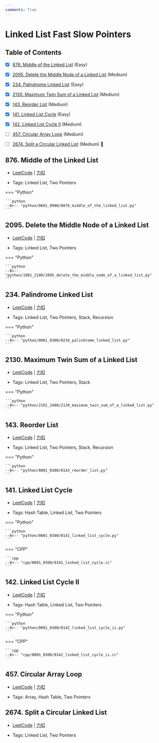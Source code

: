 ```yaml
---
comments: True
---
```


# Linked List Fast Slow Pointers

## Table of Contents

- [x] [876. Middle of the Linked List](#876-middle-of-the-linked-list) (Easy)
- [x] [2095. Delete the Middle Node of a Linked List](#2095-delete-the-middle-node-of-a-linked-list) (Medium)
- [x] [234. Palindrome Linked List](#234-palindrome-linked-list) (Easy)
- [x] [2130. Maximum Twin Sum of a Linked List](#2130-maximum-twin-sum-of-a-linked-list) (Medium)
- [x] [143. Reorder List](#143-reorder-list) (Medium)
- [x] [141. Linked List Cycle](#141-linked-list-cycle) (Easy)
- [x] [142. Linked List Cycle II](#142-linked-list-cycle-ii) (Medium)
- [ ] [457. Circular Array Loop](#457-circular-array-loop) (Medium)
- [ ] [2674. Split a Circular Linked List](#2674-split-a-circular-linked-list) (Medium) 👑


## 876. Middle of the Linked List

-    [LeetCode](https://leetcode.com/problems/middle-of-the-linked-list/) | [力扣](https://leetcode.cn/problems/middle-of-the-linked-list/)

-   Tags: Linked List, Two Pointers

=== "Python"

    ```python
    --8<-- "python/0601_0900/0876_middle_of_the_linked_list.py"
    ```



## 2095. Delete the Middle Node of a Linked List

-    [LeetCode](https://leetcode.com/problems/delete-the-middle-node-of-a-linked-list/) | [力扣](https://leetcode.cn/problems/delete-the-middle-node-of-a-linked-list/)

-   Tags: Linked List, Two Pointers

=== "Python"

    ```python
    --8<-- "python/1801_2100/2095_delete_the_middle_node_of_a_linked_list.py"
    ```



## 234. Palindrome Linked List

-    [LeetCode](https://leetcode.com/problems/palindrome-linked-list/) | [力扣](https://leetcode.cn/problems/palindrome-linked-list/)

-   Tags: Linked List, Two Pointers, Stack, Recursion

=== "Python"

    ```python
    --8<-- "python/0001_0300/0234_palindrome_linked_list.py"
    ```



## 2130. Maximum Twin Sum of a Linked List

-    [LeetCode](https://leetcode.com/problems/maximum-twin-sum-of-a-linked-list/) | [力扣](https://leetcode.cn/problems/maximum-twin-sum-of-a-linked-list/)

-   Tags: Linked List, Two Pointers, Stack

=== "Python"

    ```python
    --8<-- "python/2101_2400/2130_maximum_twin_sum_of_a_linked_list.py"
    ```



## 143. Reorder List

-    [LeetCode](https://leetcode.com/problems/reorder-list/) | [力扣](https://leetcode.cn/problems/reorder-list/)

-   Tags: Linked List, Two Pointers, Stack, Recursion

=== "Python"

    ```python
    --8<-- "python/0001_0300/0143_reorder_list.py"
    ```



## 141. Linked List Cycle

-    [LeetCode](https://leetcode.com/problems/linked-list-cycle/) | [力扣](https://leetcode.cn/problems/linked-list-cycle/)

-   Tags: Hash Table, Linked List, Two Pointers

=== "Python"

    ```python
    --8<-- "python/0001_0300/0141_linked_list_cycle.py"
    ```

=== "CPP"

    ```cpp
    --8<-- "cpp/0001_0300/0141_linked_list_cycle.cc"
    ```



## 142. Linked List Cycle II

-    [LeetCode](https://leetcode.com/problems/linked-list-cycle-ii/) | [力扣](https://leetcode.cn/problems/linked-list-cycle-ii/)

-   Tags: Hash Table, Linked List, Two Pointers

=== "Python"

    ```python
    --8<-- "python/0001_0300/0142_linked_list_cycle_ii.py"
    ```

=== "CPP"

    ```cpp
    --8<-- "cpp/0001_0300/0142_linked_list_cycle_ii.cc"
    ```



## 457. Circular Array Loop

-    [LeetCode](https://leetcode.com/problems/circular-array-loop/) | [力扣](https://leetcode.cn/problems/circular-array-loop/)

-   Tags: Array, Hash Table, Two Pointers



## 2674. Split a Circular Linked List

-    [LeetCode](https://leetcode.com/problems/split-a-circular-linked-list/) | [力扣](https://leetcode.cn/problems/split-a-circular-linked-list/)

-   Tags: Linked List, Two Pointers



